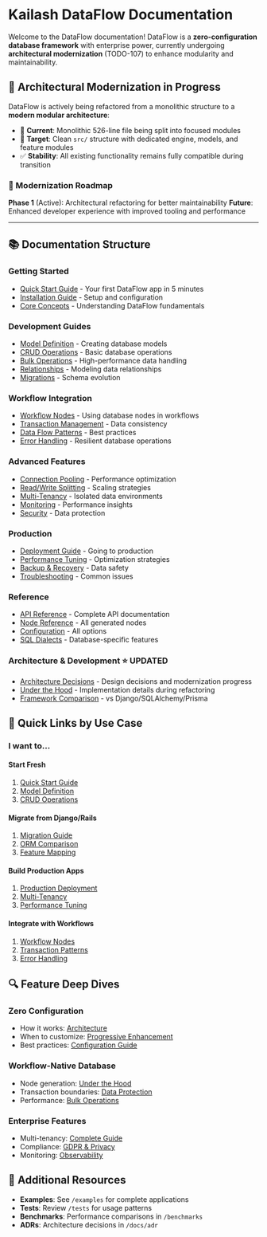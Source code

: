 # Kailash DataFlow Documentation

Welcome to the DataFlow documentation! DataFlow is a **zero-configuration database framework** with enterprise power, currently undergoing **architectural modernization** (TODO-107) to enhance modularity and maintainability.

## 🚧 **Architectural Modernization in Progress**

DataFlow is actively being refactored from a monolithic structure to a **modern modular architecture**:
- 🔄 **Current**: Monolithic 526-line file being split into focused modules
- 🎯 **Target**: Clean `src/` structure with dedicated engine, models, and feature modules
- ✅ **Stability**: All existing functionality remains fully compatible during transition

### **🔮 Modernization Roadmap**
**Phase 1** (Active): Architectural refactoring for better maintainability
**Future**: Enhanced developer experience with improved tooling and performance

---

## 📚 Documentation Structure

### Getting Started
- [Quick Start Guide](getting-started/quickstart.md) - Your first DataFlow app in 5 minutes
- [Installation Guide](getting-started/installation.md) - Setup and configuration
- [Core Concepts](getting-started/concepts.md) - Understanding DataFlow fundamentals

### Development Guides
- [Model Definition](development/models.md) - Creating database models
- [CRUD Operations](development/crud.md) - Basic database operations
- [Bulk Operations](development/bulk-operations.md) - High-performance data handling
- [Relationships](development/relationships.md) - Modeling data relationships
- [Migrations](development/migrations.md) - Schema evolution

### Workflow Integration
- [Workflow Nodes](workflows/nodes.md) - Using database nodes in workflows
- [Transaction Management](workflows/transactions.md) - Data consistency
- [Data Flow Patterns](workflows/patterns.md) - Best practices
- [Error Handling](workflows/error-handling.md) - Resilient database operations

### Advanced Features
- [Connection Pooling](advanced/pooling.md) - Performance optimization
- [Read/Write Splitting](advanced/read-write-split.md) - Scaling strategies
- [Multi-Tenancy](advanced/multi-tenant.md) - Isolated data environments
- [Monitoring](advanced/monitoring.md) - Performance insights
- [Security](advanced/security.md) - Data protection

### Production
- [Deployment Guide](production/deployment.md) - Going to production
- [Performance Tuning](production/performance.md) - Optimization strategies
- [Backup & Recovery](production/backup.md) - Data safety
- [Troubleshooting](production/troubleshooting.md) - Common issues

### Reference
- [API Reference](reference/api.md) - Complete API documentation
- [Node Reference](reference/nodes.md) - All generated nodes
- [Configuration](reference/configuration.md) - All options
- [SQL Dialects](reference/dialects.md) - Database-specific features

### Architecture & Development ⭐ **UPDATED**
- [Architecture Decisions](adr/) - Design decisions and modernization progress
- [Under the Hood](UNDER_THE_HOOD.md) - Implementation details during refactoring
- [Framework Comparison](comparisons/FRAMEWORK_COMPARISON.md) - vs Django/SQLAlchemy/Prisma

## 🎯 Quick Links by Use Case

### I want to...

#### Start Fresh
1. [Quick Start Guide](getting-started/quickstart.md)
2. [Model Definition](development/models.md)
3. [CRUD Operations](development/crud.md)

#### Migrate from Django/Rails
1. [Migration Guide](migration/from-django.md)
2. [ORM Comparison](migration/orm-comparison.md)
3. [Feature Mapping](migration/feature-map.md)

#### Build Production Apps
1. [Production Deployment](production/deployment.md)
2. [Multi-Tenancy](advanced/multi-tenant.md)
3. [Performance Tuning](production/performance.md)

#### Integrate with Workflows
1. [Workflow Nodes](workflows/nodes.md)
2. [Transaction Patterns](workflows/transactions.md)
3. [Error Handling](workflows/error-handling.md)

## 🔍 Feature Deep Dives

### Zero Configuration
- How it works: [Architecture](architecture/zero-config.md)
- When to customize: [Progressive Enhancement](architecture/progressive.md)
- Best practices: [Configuration Guide](getting-started/concepts.md#configuration)

### Workflow-Native Database
- Node generation: [Under the Hood](architecture/node-generation.md)
- Transaction boundaries: [Data Protection](workflows/transactions.md)
- Performance: [Bulk Operations](development/bulk-operations.md)

### Enterprise Features
- Multi-tenancy: [Complete Guide](advanced/multi-tenant.md)
- Compliance: [GDPR & Privacy](advanced/compliance.md)
- Monitoring: [Observability](advanced/monitoring.md)

## 📖 Additional Resources

- **Examples**: See `/examples` for complete applications
- **Tests**: Review `/tests` for usage patterns
- **Benchmarks**: Performance comparisons in `/benchmarks`
- **ADRs**: Architecture decisions in `/docs/adr`
